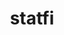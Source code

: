 ---
title: statfi
description: Statistics Finland (StatFi) database R tools
link: https://github.com/ropengov/sotkanet
github: https://github.com/ropengov/sotkanet
category: ropengov
tutorial: false
---